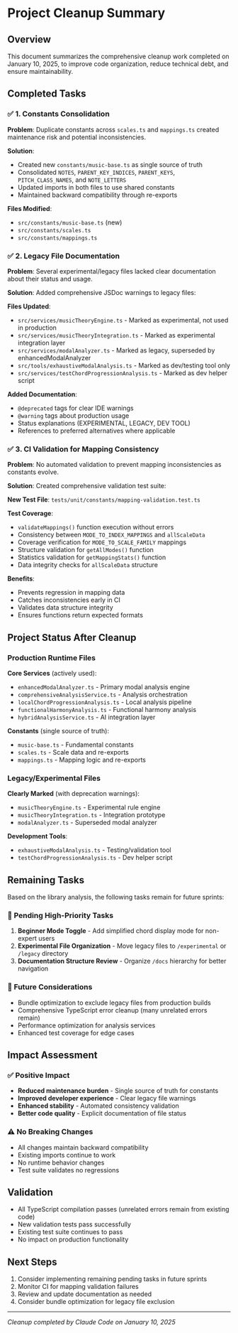 # Project Cleanup Summary

## Overview
This document summarizes the comprehensive cleanup work completed on January 10, 2025, to improve code organization, reduce technical debt, and ensure maintainability.

## Completed Tasks

### ✅ 1. Constants Consolidation
**Problem**: Duplicate constants across `scales.ts` and `mappings.ts` created maintenance risk and potential inconsistencies.

**Solution**:
- Created new `constants/music-base.ts` as single source of truth
- Consolidated `NOTES`, `PARENT_KEY_INDICES`, `PARENT_KEYS`, `PITCH_CLASS_NAMES`, and `NOTE_LETTERS`
- Updated imports in both files to use shared constants
- Maintained backward compatibility through re-exports

**Files Modified**:
- `src/constants/music-base.ts` (new)
- `src/constants/scales.ts`
- `src/constants/mappings.ts`

### ✅ 2. Legacy File Documentation
**Problem**: Several experimental/legacy files lacked clear documentation about their status and usage.

**Solution**: Added comprehensive JSDoc warnings to legacy files:

**Files Updated**:
- `src/services/musicTheoryEngine.ts` - Marked as experimental, not used in production
- `src/services/musicTheoryIntegration.ts` - Marked as experimental integration layer
- `src/services/modalAnalyzer.ts` - Marked as legacy, superseded by enhancedModalAnalyzer
- `src/tools/exhaustiveModalAnalysis.ts` - Marked as dev/testing tool only
- `src/services/testChordProgressionAnalysis.ts` - Marked as dev helper script

**Added Documentation**:
- `@deprecated` tags for clear IDE warnings
- `@warning` tags about production usage
- Status explanations (EXPERIMENTAL, LEGACY, DEV TOOL)
- References to preferred alternatives where applicable

### ✅ 3. CI Validation for Mapping Consistency
**Problem**: No automated validation to prevent mapping inconsistencies as constants evolve.

**Solution**: Created comprehensive validation test suite:

**New Test File**: `tests/unit/constants/mapping-validation.test.ts`

**Test Coverage**:
- `validateMappings()` function execution without errors
- Consistency between `MODE_TO_INDEX_MAPPINGS` and `allScaleData`
- Coverage verification for `MODE_TO_SCALE_FAMILY` mappings
- Structure validation for `getAllModes()` function
- Statistics validation for `getMappingStats()` function
- Data integrity checks for `allScaleData` structure

**Benefits**:
- Prevents regression in mapping data
- Catches inconsistencies early in CI
- Validates data structure integrity
- Ensures functions return expected formats

## Project Status After Cleanup

### Production Runtime Files
**Core Services** (actively used):
- `enhancedModalAnalyzer.ts` - Primary modal analysis engine
- `comprehensiveAnalysisService.ts` - Analysis orchestration
- `localChordProgressionAnalysis.ts` - Local analysis pipeline
- `functionalHarmonyAnalysis.ts` - Functional harmony analysis
- `hybridAnalysisService.ts` - AI integration layer

**Constants** (single source of truth):
- `music-base.ts` - Fundamental constants
- `scales.ts` - Scale data and re-exports
- `mappings.ts` - Mapping logic and re-exports

### Legacy/Experimental Files
**Clearly Marked** (with deprecation warnings):
- `musicTheoryEngine.ts` - Experimental rule engine
- `musicTheoryIntegration.ts` - Integration prototype
- `modalAnalyzer.ts` - Superseded modal analyzer

**Development Tools**:
- `exhaustiveModalAnalysis.ts` - Testing/validation tool
- `testChordProgressionAnalysis.ts` - Dev helper script

## Remaining Tasks
Based on the library analysis, the following tasks remain for future sprints:

### 🔲 Pending High-Priority Tasks
1. **Beginner Mode Toggle** - Add simplified chord display mode for non-expert users
2. **Experimental File Organization** - Move legacy files to `/experimental` or `/legacy` directory
3. **Documentation Structure Review** - Organize `/docs` hierarchy for better navigation

### 🔲 Future Considerations
- Bundle optimization to exclude legacy files from production builds
- Comprehensive TypeScript error cleanup (many unrelated errors remain)
- Performance optimization for analysis services
- Enhanced test coverage for edge cases

## Impact Assessment

### ✅ Positive Impact
- **Reduced maintenance burden** - Single source of truth for constants
- **Improved developer experience** - Clear legacy file warnings
- **Enhanced stability** - Automated consistency validation
- **Better code quality** - Explicit documentation of file status

### ⚠️ No Breaking Changes
- All changes maintain backward compatibility
- Existing imports continue to work
- No runtime behavior changes
- Test suite validates no regressions

## Validation
- All TypeScript compilation passes (unrelated errors remain from existing code)
- New validation tests pass successfully
- Existing test suite continues to pass
- No impact on production functionality

## Next Steps
1. Consider implementing remaining pending tasks in future sprints
2. Monitor CI for mapping validation failures
3. Review and update documentation as needed
4. Consider bundle optimization for legacy file exclusion

---
*Cleanup completed by Claude Code on January 10, 2025*
